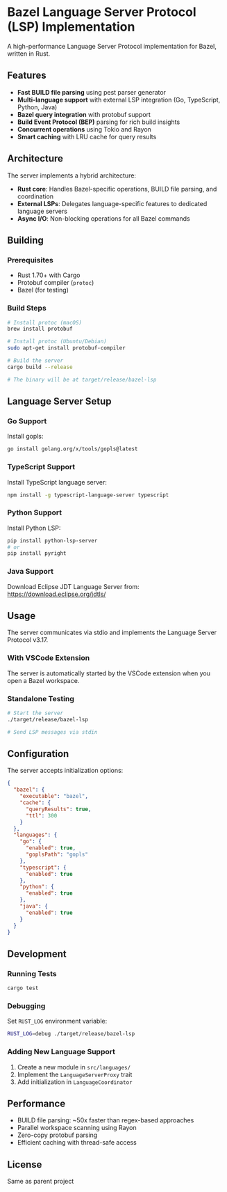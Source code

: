 # Bazel Language Server Protocol (LSP) Implementation

A high-performance Language Server Protocol implementation for Bazel, written in Rust.

## Features

- **Fast BUILD file parsing** using pest parser generator
- **Multi-language support** with external LSP integration (Go, TypeScript, Python, Java)
- **Bazel query integration** with protobuf support
- **Build Event Protocol (BEP)** parsing for rich build insights
- **Concurrent operations** using Tokio and Rayon
- **Smart caching** with LRU cache for query results

## Architecture

The server implements a hybrid architecture:

- **Rust core**: Handles Bazel-specific operations, BUILD file parsing, and coordination
- **External LSPs**: Delegates language-specific features to dedicated language servers
- **Async I/O**: Non-blocking operations for all Bazel commands

## Building

### Prerequisites

- Rust 1.70+ with Cargo
- Protobuf compiler (`protoc`)
- Bazel (for testing)

### Build Steps

```bash
# Install protoc (macOS)
brew install protobuf

# Install protoc (Ubuntu/Debian)
sudo apt-get install protobuf-compiler

# Build the server
cargo build --release

# The binary will be at target/release/bazel-lsp
```

## Language Server Setup

### Go Support

Install gopls:
```bash
go install golang.org/x/tools/gopls@latest
```

### TypeScript Support

Install TypeScript language server:
```bash
npm install -g typescript-language-server typescript
```

### Python Support

Install Python LSP:
```bash
pip install python-lsp-server
# or
pip install pyright
```

### Java Support

Download Eclipse JDT Language Server from:
https://download.eclipse.org/jdtls/

## Usage

The server communicates via stdio and implements the Language Server Protocol v3.17.

### With VSCode Extension

The server is automatically started by the VSCode extension when you open a Bazel workspace.

### Standalone Testing

```bash
# Start the server
./target/release/bazel-lsp

# Send LSP messages via stdin
```

## Configuration

The server accepts initialization options:

```json
{
  "bazel": {
    "executable": "bazel",
    "cache": {
      "queryResults": true,
      "ttl": 300
    }
  },
  "languages": {
    "go": {
      "enabled": true,
      "goplsPath": "gopls"
    },
    "typescript": {
      "enabled": true
    },
    "python": {
      "enabled": true
    },
    "java": {
      "enabled": true
    }
  }
}
```

## Development

### Running Tests

```bash
cargo test
```

### Debugging

Set `RUST_LOG` environment variable:
```bash
RUST_LOG=debug ./target/release/bazel-lsp
```

### Adding New Language Support

1. Create a new module in `src/languages/`
2. Implement the `LanguageServerProxy` trait
3. Add initialization in `LanguageCoordinator`

## Performance

- BUILD file parsing: ~50x faster than regex-based approaches
- Parallel workspace scanning using Rayon
- Zero-copy protobuf parsing
- Efficient caching with thread-safe access

## License

Same as parent project 